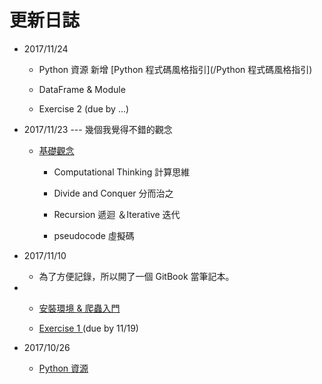 # 更新日誌

* 2017/11/24

  * Python 資源 新增 [Python 程式碼風格指引](/Python 程式碼風格指引)

  * DataFrame & Module

  * Exercise 2 \(due by ...\)

* 2017/11/23 --- 幾個我覺得不錯的觀念

  * [基礎觀念](//171123_computational_thinking.md)

    * Computational Thinking 計算思維

    * Divide and Conquer 分而治之

    * Recursion 遞迴 ＆Iterative 迭代

    * pseudocode 虛擬碼

* 2017/11/10

  * 為了方便記錄，所以開了一個 GitBook 當筆記本。

* * [安裝環境 & 爬蟲入門](//171110_install_and_intro.md)

  * [Exercise 1 ](/zuo-ye-qu/exercise_1_solution.md)\(due by 11/19\)
* 2017/10/26

  * [Python 資源](//171026_about_python.md)




